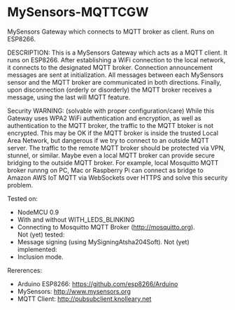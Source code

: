 # MySensors-MQTTCGW
MySensors Gateway which connects to MQTT broker as client.  Runs on ESP8266.

DESCRIPTION: 
This is a MySensors Gateway which acts as a MQTT client.  It runs on ESP8266.
After establishing a WiFi connection to the local network, it connects to
the designated MQTT broker.  Connection announcement messages are sent at 
initialization.  All messages between each MySensors sensor and the MQTT broker 
are communicated in both directions.  Finally, upon disconnection (orderly or
disorderly) the MQTT broker receives a message, using the last will MQTT
feature.  
 
Security WARNING: (solvable with proper configuration/care)
While this Gateway uses WPA2 WiFi authentication and encryption, as well as
authentication to the MQTT broker, the traffic to the MQTT btoker is not
encrypted.  This may be OK if the MQTT broker is inside the trusted Local
Area Network, but dangerous if we try to connect to an outside MQTT server.
The traffic to the remote MQTT broker should be protected via VPN, stunnel,
or similar.  Maybe even a local MQTT broker can provide secure bridging
to the outside MQTT broker.  For example, local Mosquitto MQTT broker runnng
on PC, Mac or Raspberry Pi can connect as bridge to Amazon AWS IoT MQTT via 
WebSockets over HTTPS and solve this security problem.

Tested on:
- NodeMCU 0.9
- With and without WITH_LEDS_BLINKING
- Connecting to Mosquitto MQTT Broker (http://mosquitto.org).  
Not (yet) tested:
- Message signing (using MySigningAtsha204Soft).
Not (yet) implemented:
- Inclusion mode.
 
Rererences:
- Arduino ESP8266: https://github.com/esp8266/Arduino
- MySensors: http://www.mysensors.org
- MQTT Client: http://pubsubclient.knolleary.net
